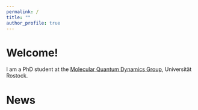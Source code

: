 ```yaml
---
permalink: /
title: ""
author_profile: true
---
```


Welcome!
======
I am a PhD student at the [Molecular Quantum Dynamics Group](http://web.physik.uni-rostock.de/quantendynamik/index.html), Universität Rostock.

News
======